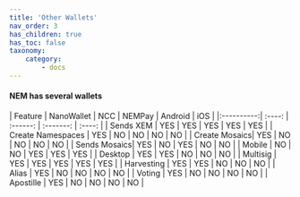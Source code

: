 ```yaml
---
title: 'Other Wallets'
nav_order: 3
has_children: true
has_toc: false
taxonomy:
    category:
        - docs
---
```


#### NEM has several wallets

| Feature      | NanoWallet    | NCC           | NEMPay | Android | iOS   |
               |:----------:| :----: | :------: | :-------: | :----: |
| Sends XEM    | YES             | YES             | YES      |   YES     |   YES   |
| Create Namespaces | YES        | NO             | NO      |   NO     |   NO   |
| Create Mosaics| YES             | NO             | NO      |   NO     |   NO   |
| Sends Mosaics| YES             | NO             | YES      |   NO     |   NO   |
| Mobile       | NO             | NO             | YES      |   YES     |   YES   |
| Desktop      | YES            | YES             | NO      |   NO     |   NO   |
| Multisig     | YES            | YES             | YES      |   YES     |   YES   |
| Harvesting   | YES            | YES             | NO      |   NO     |   NO   |
| Alias        | YES            | NO             | NO      |   NO     |   NO   | 
| Voting        | YES            | NO             | NO      |   NO     |   NO   | 
| Apostille        | YES            | NO             | NO      |   NO     |   NO   | 
